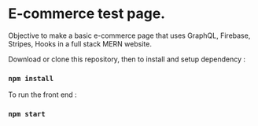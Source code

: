 # E-commerce test page.

Objective to make a basic e-commerce page that uses GraphQL, Firebase, Stripes, Hooks in a full stack MERN website.

Download or clone this repository, then to install and setup dependency :

### `npm install`


To run the front end :

### `npm start`
